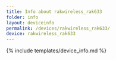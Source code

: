 ```yaml
---
title: Info about rakwireless_rak633
folder: info
layout: deviceinfo
permalink: /devices/rakwireless_rak633/
device: rakwireless_rak633
---
```

{% include templates/device_info.md %}
